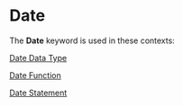 
# Date <keyword>

The  **Date** keyword is used in these contexts:

 [Date Data Type](728428b8-006d-aa0f-2532-f5154b1c56a4.md)

 [Date Function](8afd02c8-c5b5-f8f3-ff8e-9a2ac0ea94b9.md)

 [Date Statement](61cbe51b-f9a6-8d51-eba3-6d27a155b7c3.md)
